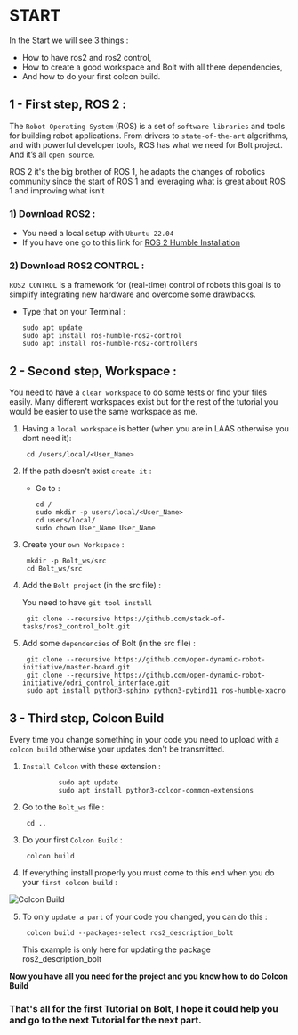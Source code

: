 # START
In the Start we will see 3 things :
-   How to have ros2 and ros2 control,
-   How to create a good workspace and Bolt with all there dependencies,
-   And how to do your first colcon build.


## 1 - First step, ROS 2 :

The `Robot Operating System` (ROS) is a set of `software libraries` and tools for building robot applications. From drivers to `state-of-the-art` algorithms, and with powerful developer tools, ROS has what we need for Bolt project. And it’s all `open source`.

ROS 2 it's the big brother of ROS 1, he adapts the changes of robotics community since the start of ROS 1 and leveraging what is great about ROS 1 and improving what isn’t


### 1) Download ROS2 :

- You need a local setup with `Ubuntu 22.04`
- If you have one go to this link for [ROS 2 Humble Installation](https://docs.ros.org/en/humble/Installation.html)

### 2) Download ROS2 CONTROL :

`ROS2 CONTROL` is a framework for (real-time) control of robots this goal is to simplify integrating new hardware and overcome some drawbacks.

- Type that on your Terminal :

      sudo apt update
      sudo apt install ros-humble-ros2-control
      sudo apt install ros-humble-ros2-controllers


## 2 - Second step, Workspace :

You need to have a `clear workspace` to do some tests or find your files easily. Many different workspaces exist but for the rest of the tutorial you would be easier to use the same workspace as me.

1) Having a `local workspace` is better (when you are in LAAS otherwise you dont need it):

        cd /users/local/<User_Name>

2) If the path doesn't exist `create it` :
    - Go to :

          cd /
          sudo mkdir -p users/local/<User_Name>
          cd users/local/
          sudo chown User_Name User_Name

3) Create your `own Workspace` :

        mkdir -p Bolt_ws/src
        cd Bolt_ws/src

4) Add the `Bolt project` (in the src file) :

   You need to have `git tool install`

        git clone --recursive https://github.com/stack-of-tasks/ros2_control_bolt.git

5) Add some `dependencies` of Bolt (in the src file) :

        git clone --recursive https://github.com/open-dynamic-robot-initiative/master-board.git
        git clone --recursive https://github.com/open-dynamic-robot-initiative/odri_control_interface.git
        sudo apt install python3-sphinx python3-pybind11 ros-humble-xacro



## 3 - Third step, Colcon Build

Every time you change something in your code you need to upload with a `colcon build` otherwise your updates don't be transmitted.

1) `Install Colcon` with these extension :

                sudo apt update
                sudo apt install python3-colcon-common-extensions

2) Go to the `Bolt_ws` file :

        cd ..

3) Do your first `Colcon Build` :

        colcon build

4) If everything install properly you must come to this end when you do your `first colcon build` :

![Colcon Build](https://github.com/Benjamin-Amsellem/ros2_control_bolt/blob/master/ros2_control_bolt_tuto/pictures/Start_Bolt_1-R.png?raw=true "Colcon Build")

5) To only `update a part` of your code you changed, you can do this :

        colcon build --packages-select ros2_description_bolt

    This example is only here for updating the package ros2_description_bolt


**Now you have all you need for the project and you know how to do Colcon Build**



### That's all for the first Tutorial on Bolt, I hope it could help you and go to the next Tutorial for the next part.
